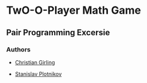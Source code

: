 # TwO-O-Player Math Game
## Pair Programming Excersie
### Authors
- [Christian Girling](https://github.com/girlingc)

- [Stanislav Plotnikov](https://github.com/Stas74)